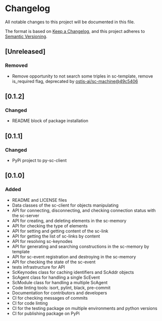 # Changelog
All notable changes to this project will be documented in this file.

The format is based on [Keep a Changelog](https://keepachangelog.com/en/1.0.0/),
and this project adheres to [Semantic Versioning](https://semver.org/spec/v2.0.0.html).

## [Unreleased]
### Removed
 - Remove opportunity to not search some triples in sc-template, remove is_required flag,
   deprecated by [ostis-ai/sc-machine@49c5406](https://github.com/ostis-ai/sc-machine/commit/49c540646ba795ca2e6879ec3d3c2f1aa94f79ca)

## [0.1.2]
### Changed
 - README block of package installation

## [0.1.1]
### Changed
 - PyPi project to py-sc-client

## [0.1.0]
### Added
 - README and LICENSE files
 - Data classes of the sc-client for objects manipulating
 - API for connecting, disconnecting, and checking connection status with the sc-server
 - API for creating, and deleting elements in the sc-memory
 - API for checking the type of elements
 - API for setting and getting content of the sc-link
 - API for getting the list of sc-links by content
 - API for resolving sc-keynodes
 - API for generating and searching constructions in the sc-memory by template
 - API for sc-event registration and destroying in the sc-memory
 - API for checking the state of the sc-event
 - tests infrastructure for API
 - ScKeynodes class for caching identifiers and ScAddr objects
 - ScAgent class for handling a single ScEvent
 - ScModule class for handling a multiple ScAgent
 - Code linting tools: isort, pylint, black, pre-commit
 - Documentation for contributors and developers
 - CI for checking messages of commits
 - CI for code linting
 - CI for the testing package on multiple environments and python versions
 - CI for publishing package on PyPi
